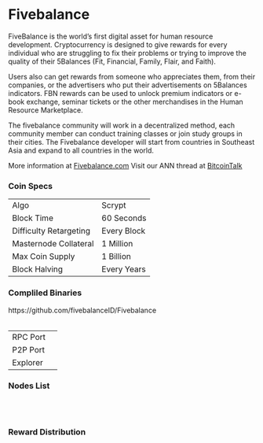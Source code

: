 # Fivebalance

FiveBalance is the world’s first digital asset for human resource development. Cryptocurrency is designed to give rewards for every individual who are struggling to fix their problems or trying to improve the quality of their 5Balances (Fit, Financial, Family, Flair, and Faith).

Users also can get rewards from someone who appreciates them, from their companies, or the advertisers who put their advertisements on 5Balances indicators. FBN rewards can be used to unlock premium indicators or e-book exchange, seminar tickets or the other merchandises in the Human Resource Marketplace.

The fivebalance community will work in a decentralized method, each community member can conduct training classes or join study groups in their cities. The Fivebalance developer will start from countries in Southeast Asia and expand to all countries in the world.

<p>More information at&nbsp;<a href="http://www.fivebalance.com" rel="nofollow">Fivebalance.com</a>&nbsp;Visit our ANN thread at&nbsp;<a href="#" rel="nofollow">BitcoinTalk</a></p>

<h3>Coin Specs</h3>

<table>
  <tr>
    <td>Algo</td>
    <td>Scrypt</td>
  </tr>
  <tr>
    <td>Block Time</td>
    <td>60 Seconds</td>
  </tr>
  <tr>
    <td>Difficulty Retargeting</td>
    <td>Every Block</td>
  </tr>
  <tr>
    <td>Masternode Collateral</td>
    <td>1 Million</td>
  </tr>
  <tr>
    <td>Max Coin Supply</td>
    <td>1 Billion</td>
  </tr>
  <tr>
    <td>Block Halving</td>
    <td>Every Years</td>
  </tr>
</table>


<h3>Compliled Binaries</h3>
https://github.com/fivebalanceID/Fivebalance

<br>
<br>
<table>
  <tr>
    <td>RPC Port</td>
    <td></td>
  </tr>
  <tr>
    <td>P2P Port</td>
    <td></td>
  </tr>
  <tr>
    <td>Explorer</td>
    <td></td>
  </tr>
</table>

<h3>Nodes List</h3>

<br>
<br>
<h3>Reward Distribution</h3>




